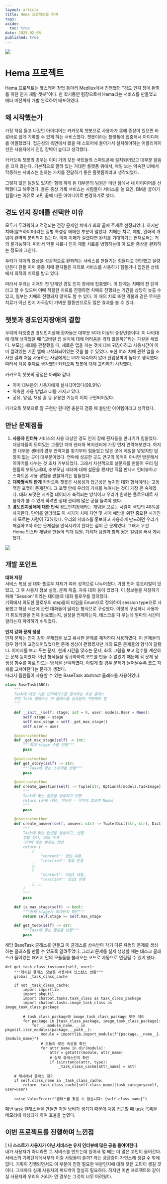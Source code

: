 ```yaml
---
layout: article
title: Hema 프로젝트를 하며
tags: 
aside:
  toc: true
date: 2025-02-08
published: true
---
```

![](/assets/images/postImages/Frame%2036936.png)

# Hema 프로젝트
Hema 프로젝트는 헬스케어 창업 동아리 Medilux에서 진행했던 "경도 인지 장애 완화를 위한 인지 재활 챗봇"이다. 한 학기동안 팀장으로써 Hema라는 서비스를 만들었고 베타 버전까지 개발 완료하여 배포하였다.

## 왜 시작했는가
가장 처음 들고 나갔던 아이디어는 카카오톡 챗봇으로 사용자가 몸에 증상이 있으면 바로바로 쉽게 기록할 수 있게 하는 서비스였다. 챗봇이라는 플랫폼에 집중해서 아이디어를 어필했었다. 접근성의 측면에서 봤을 때 스토어에 들어가서 설치해야하는 어플리케이션은 사용자에게 진입 장벽이 높다고 생각했다.  

카카오톡 챗봇의 경우는 이미 거의 모든 국민들의 스마트폰에 설치되어있고 대부분 알림을 끄지 않는다. 기본적으로 깔려 있는 거대한 플랫폼 위에서, 매일 보는 익숙한 UI에서 작동하는 서비스는 원하는 가치를 전달하기 좋은 플랫폼이라고 생각되었다.  

그렇지 않은 팀원도 있지만 함께 하게 된 대부분의 팀원은 이런 점에서 내 아이디어를 선택했다고 해주었다. 물론 증상 기록 서비스는 사람들이 서비스를 쓸 요인, BM을 붙이기 힘들다는 이유로 고민 끝에 다른 아이디어로 변경하기로 했다. 

## 경도 인지 장애를 선택한 이유
모두가 두려워하고 걱정되는 건강 문제인 치매가 회의 끝에 주제로 선정되었다. 하지만 치매(알츠하이머)라는 질병 특성상 애매한 부분이 많았다. 치매는 치료, 예방, 완화의 개념이 완벽히 분리되지 않는다. 이미 치매가 걸렸다면 완치를 기대하기는 현재로써는 거의 불가능하다. 따라서 약물 치료나 인지 재활 치료를 병행하는데 이 또한 증상을 완화하는 정도에 그친다.  

우리가 치매의 증상을 성공적으로 완화하는 서비스를 만들기는 힘들다고 판단했고 설령 만든다 한들 이미 중증 치매 환자들은 자의로 서비스를 사용하기 힘들거나 입원한 상태에서 최적의 치료를 받고 있다.  

따라서 우리는 치매의 전 단계인 경도 인지 장애에 집중했다. 이 단계는 치매의 전 단계라고 할 수 있으며 이때 적절한 치료를 진행하면 치매로 진행되는 기간을 상당히 늦출 수 있고, 일부는 치매로 진행되지 않게도 할 수 있다. 이 때의 치료 또한 약물과 같은 무거운 치료가 아닌 인지 자극같이 가벼운 활동만으로도 많은 효과를 볼 수 있다.  

## 챗봇과 경도인지장애의 결합
우리의 타겟층인 경도인지장애 환자들은 대부분 50대 이상의 중장년층이다. 이 나이대에 대해 생각했을 때 "모바일 앱 설치에 대해 어려움을 겪지 않을까?"라는 가설을 세웠다. 부모님 세대를 관찰했을 때, 새로운 앱을 까는 것에 대해 귀찮아하고 사용시간이 이미 깔려있는 기존 앱에 고착화되어있는 것을 볼 수 있었다. 또한 여러 치매 관련 앱을 조사한 결과 처음 사용하는 사람에게는 UI가 익숙하지 않아 진입장벽이 높다고 생각했다. 따라서 처음 주제로 생각했던 카카오톡 챗봇에 대해 고려하기 시작했다.  

카카오톡 챗봇의 장점은 아래와 같다.
- 이미 대부분의 사용자에게 설치되어있다(98.9%)
- 익숙한 사용 방법과 UI를 가지고 있다.
- 공유, 알림, 채널 홈 등 유용한 기능이 이미 구현되어있다.

카카오톡 챗봇으로 잘 구현만 된다면 충분히 검증 해 볼만한 아이템이라고 생각했다.

## 만난 문제점들

1. **사용자 인터뷰**
   서비스의 사용 대상인 경도 인지 장애 환자들을 만나기가 힘들었다. 대상자들이 모여있는 그룹인 치매 센터와 복지센터에 가장 먼저 연락해보았다. 하지만 대부분 센터의 경우 연락처를 찾기부터 힘들었고 많은 곳에 메일을 넣었지만 답장이 없는 곳이 대부분이었다. 연락에 성공한 곳도 연구의 목적이 아니면 방문해서 이야기를 나누는 것 조차 거부되었다. 
   그래서 차선책으로 설문지를 만들어 우리 팀원들의 부모님세대, 조부모님 세대에 대해 설문을 했지만 직접 만나서 인터뷰하고 스마트폰 사용 경험을 관찰하기는 힘들었다.
2. **대화형식의 한계**
   카카오톡 챗봇은 사용성과 접근성은 높지만 대화 형식이라는 고정 적인 포맷이 존재한다. 그 포맷 안에 우리의 가치를 녹여내는 것이 가장 큰 숙제였다. 대화 포맷은 시계열 데이터가 축적되는 방식이고 우리가 원하는 플로우대로 사용자가 쓸 수 있게 하려면 상태 관리에 많은 공을 들여야 했다. 
3. **경도인지장애에 대한 인식**
   경도인지장애라는 개념을 모르는 사람이 국민의 48%를 차지한다. 단어를 알더라도 이 시기가 치매 지연 및 치매 예방을 위한 중요한 시기인지 모르는 사람이 73%였다. 우리의 서비스를 홍보하고 사용하게 만드려면 우리가 해결하고자 하는 문제점을 인식시켜야 한다는 점이 큰 문제였다.
   그래서 우선 Hema 인스타 채널을 만들어 의대 팀원, 기획자 팀원과 함께 짧은 칼럼을 써서 게시했다.  

![](/assets/images/postImages/Hema%20인스타.png)

## 개발 포인트

**대화 저장**  
서비스 특성 상 대화 플로우 자체가 여러 성격으로 나누어졌다. 가장 먼저 튜토리얼이 있었고, 그 후 사용자 정보 설정, 문제 제출, 자유 대화 등이 있었다. 이 정보들을 저장하기 위해 "Session"이라는 테이블로 대화 플로우를 정의했다.  
기획에서 의도한 플로우의 step들의 타입을 Enum으로 정의하여 session type으로 사용했고 해당 세션에 관련 대화들이 달리는 형식으로 구성했다. 이렇게 구성하니 사용자가 튜토리얼을 언제 완료했는지, 설정을 언제하는지, 태스크를 다 푸는데 얼마의 시간이 걸리는지 파악하기 쉬워졌다.  

**인지 강화 문제 생성**  
먼저 문제는 인지 강화 문제집을 보고 유사한 문제를 제작하여 사용하였다. 이 문제들의 경우 형식이 고정되어있었다면 문제 생성이 편했겠지만 거의 모든 문제들의 형식이 달랐다. 이미지를 보고 푸는 문제, 현재 시간을 맞추는 문제, 화투 그림을 보고 점수를 계산하는 문제 등이였다. 이런 형식들을 정규화하여 코드를 만들 수 없었기 때문에 각 문제 당 생성 함수를 따로 만드는 방식을 선택하였다. 이렇게 할 경우 문제가 늘어날수록 코드 자체를 고쳐야한다는 문제가 생겼다.  
따라서 팀원들이 사용할 수 있는 BaseTask abstract 클래스를 사용하였다. 
```python
class BaseTask(ABC):
    """
    Task에 대한 기본 인터페이스를 정의하는 추상 클래스
    모든 Task 클래스는 이 클래스를 상속받아 구현해야 함
    """
    
    def __init__(self, stage: int = 0, user: models.User = None):
        self.stage = stage
        self.max_stage = self._get_max_stage()
        self.user = user
        
    @abstractmethod
    def _get_max_stage(self) -> int:
        """최대 stage 수를 반환"""
        pass
    
    @abstractmethod
    def get_story(self) -> str:
        """Task에 맞는 스토리를 반환"""
        pass
    
    @abstractmethod
    def create_question(self) -> Tuple[str, Optional[models.TaskImage]]:
        """
        Task에 맞는 질문을 생성하고 반환
        return (문제 내용, 이미지 - 이미지 없으면 None)
        """
        pass
        
    @abstractmethod
    def create_answer(self, answer: str) -> Tuple[Dict[str, str], Dict[str, str], Dict[str, str]]:
        """
        Task에 맞는 답변을 생성하고, 반환
        정답 하나, 오답 두개
        각각에 맞는 반응도 생성
        return (
            {
                "content": 정답 내용,
                "reaction": 정답 반응
            },
            {
                "content": 오답1 내용,
                "reaction": 오답1 반응
            },...
        )
        """
        pass
    
    def is_max_stage(self) -> bool:
        """현재 stage가 최대인지 확인"""
        return self.stage >= self.max_stage
    
    def get_todo(self) -> str:
        """Task에 맞는 할일을 반환"""
        pass

```
해당 BaseTask 클래스를 만들고 이 클래스를 상속받아 각기 다른 유형의 문제를 생성하는 클래스를 만들 수 있도록 알려주었다. 그리고 문제를 실제 생성할 때는 태스크 클래스가 들어있는 패키지 안의 모듈들을 불러오는 코드로 자동으로 연결될 수 있게 했다.  
```
def get_task_class_instance(self, user):
    """캐시된 클래스 정보를 사용하여 인스턴스 반환"""
    global _task_class_cache
    
    if not _task_class_cache:
        import importlib
        import pkgutil
        import chatbot.tasks.task_class as task_class_package
        import chatbot.tasks.image_task_class as image_task_class_package

        # task_class_package와 image_task_class_package 모두 처리
        for package in [task_class_package, image_task_class_package]:
            for _, module_name, _ in pkgutil.iter_modules(package.__path__):
                module = importlib.import_module(f"{package.__name__}.{module_name}")
                # 모듈의 모든 속성을 확인
                for attr_name in dir(module):
                    attr = getattr(module, attr_name)
                    # 실제 클래스인지 확인
                    if isinstance(attr, type):
                        _task_class_cache[attr_name] = attr
    
    # 캐시에서 클래스 찾기
    if self.class_name in _task_class_cache:
        return _task_class_cache[self.class_name](task_category=self, user=user)
    
    raise ValueError(f"클래스를 찾을 수 없습니다: {self.class_name}")
```
매번 task 클래스들을 만들면 자원 낭비가 생기기 때문에 처음 접근할 때 task 목록을 메모리에 캐싱되게 하여 효율을 높였다.  


## 이번 프로젝트를 진행하며 느낀점

| **나 스스로가 사용자가 아닌 서비스는 유저 인터뷰에 많은 공을 들여야한다.**  
내가 사용자가 아니라면 그 서비스를 만드는데 있어서 몇 배는 더 많은 고민이 들어간다. 서비스의 기획단계에서부터 이걸 사람들이 쓸까? 라는 궁금증이 자연스레 생길 수 밖에 없다. 기획이 진행되면서도 이 부분이 진정 필요한 부분인지에 대해 잦은 고민이 생길 것이다. 그때마다 실제 사용자의 피드백이 절실히 필요하다. 하지만 이번 프로젝트와 같이 실 사용자와 우리의 거리가 먼 경우는 그것이 너무 어려웠다. 

